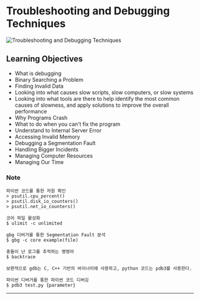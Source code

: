 # Troubleshooting and Debugging Techniques

![Troubleshooting and Debugging Techniques](https://user-images.githubusercontent.com/41291493/108815750-539bf100-75f8-11eb-981b-1533fcacd678.png)

## Learning Objectives
* What is debugging
* Binary Searching a Problem
* Finding Invalid Data
* Looking into what causes slow scripts, slow computers, or slow systems
* Looking into what tools are there to help identify the most common causes of slowness, and apply solutions to improve the overall performance
* Why Programs Crash
* What to do when you can't fix the program
* Understand to Internal Server Error
* Accessing Invalid Memory
* Debugging a Segmentation Fault
* Handling Bigger Incidents
* Managing Computer Resources
* Managing Our Time

### Note

```
파이썬 코드를 통한 자원 확인
> psutil.cpu_percent()
> psutil.disk_io_counters()
> psutil.net_io_counters()

코어 파일 활성화
$ ulimit -c unlimited

gbg 디버거를 통한 Segmentation Fault 분석
$ gbg -c core example(file)

충돌이 난 로그를 추적하는 명령어
$ backtrace 

보편적으로 gdb는 C, C++ 기반의 바이너리에 사용하고, python 코드는 pdb3를 사용한다.

파이썬 디버거를 통한 파이썬 코드 디버깅
$ pdb3 test.py {parameter}

```

---

